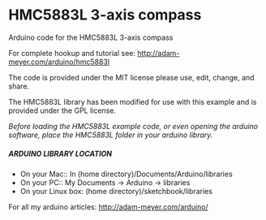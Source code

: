 # HMC5883L 3-axis compass
Arduino code for the HMC5883L 3-axis compass

For complete hookup and tutorial see: http://adam-meyer.com/arduino/hmc5883l

The code is provided under the MIT license please use, edit, change, and share. 

The HMC5883L library has been modified for use with this example and is provided under the GPL license.

*Before loading the HMC5883L example code, or even opening the arduino software, place the HMC5883L folder in your arduino library.*

##### ARDUINO LIBRARY LOCATION
* On your Mac:: In (home directory)/Documents/Arduino/libraries  
* On your PC:: My Documents -> Arduino -> libraries  
* On your Linux box: (home directory)/sketchbook/libraries  

For all my arduino articles: http://adam-meyer.com/arduino/
